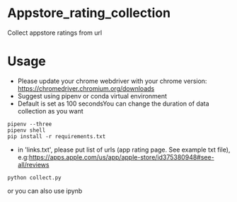 # Appstore_rating_collection
Collect appstore ratings from url

# Usage
* Please update your chrome webdriver with your chrome version: https://chromedriver.chromium.org/downloads
* Suggest using pipenv or conda virtual environment
* Default is set as 100 secondsYou can change the duration of data collection as you want


```
pipenv --three
pipenv shell
pip install -r requirements.txt
```

* in 'links.txt', please put list of urls (app rating page. See example txt file), e.g:https://apps.apple.com/us/app/apple-store/id375380948#see-all/reviews 

```
python collect.py
```
or you can also use ipynb
